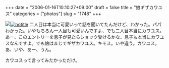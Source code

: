 +++
date = "2006-01-16T10:10:27+09:00"
draft = false
title = "娘ギザカワユス"
categories = ["photos"]
slug = "1748"
+++

<img src="http://hbkr.org/images/dailyicons/photo.gif" class="thumb-img"><a href="http://www.flickr.com/photos/h-b-k-r/87126957/" target="_blank"><img src="http://static.flickr.com/43/87126957_74f8015355.jpg" class="photoen" alt="notitle"  /></a>
二人目は本当に可愛いって話を聞いてたんだけど、わかった。パパわかった。いやもちろん一人目も可愛いんですよ、でも二人目本当にカワユス。
あー、このエントリーを息子が見たらショック受けるかな、息子も本当にカワユスなんですよ。でも娘はまじでギザカワユス。キモス。いや違う。カワユス。あ、いや、あー、うん。

<!--more-->
カワユスって言ってみたかっただけ。
